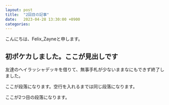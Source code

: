 ```yaml
---
layout: post
title:  "2回目の記事"
date:   2023-04-28 13:30:00 +0900
categories:
---
```

こんにちは、Felix_Zayneと申します。

## 初ポケカしました。ここが見出しです

友達のヘイラッシャデッキを借りて、無事手札が少ないままなにもできず終了しました。

ここが段落になります。空行を入れるまでは同じ段落になります。

ここが2つ目の段落になります。